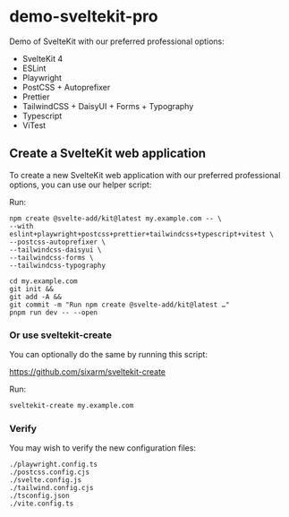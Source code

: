 # demo-sveltekit-pro

Demo of SvelteKit with our preferred professional options:

* SvelteKit 4
* ESLint
* Playwright
* PostCSS + Autoprefixer
* Prettier
* TailwindCSS + DaisyUI + Forms + Typography
* Typescript
* ViTest


## Create a SvelteKit web application

To create a new SvelteKit web application with our preferred professional options, you can use our helper script:

Run:
```
npm create @svelte-add/kit@latest my.example.com -- \
--with eslint+playwright+postcss+prettier+tailwindcss+typescript+vitest \
--postcss-autoprefixer \
--tailwindcss-daisyui \
--tailwindcss-forms \
--tailwindcss-typography

cd my.example.com
git init && 
git add -A && 
git commit -m "Run npm create @svelte-add/kit@latest …"
pnpm run dev -- --open
```

### Or use sveltekit-create

You can optionally do the same by running this script:

<https://github.com/sixarm/sveltekit-create>

Run:

```sh
sveltekit-create my.example.com
```

### Verify

You may wish to verify the new configuration files:

```
./playwright.config.ts
./postcss.config.cjs
./svelte.config.js
./tailwind.config.cjs
./tsconfig.json
./vite.config.ts
```
